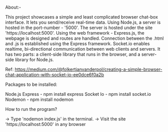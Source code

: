 About:-

This project showcases a simple and least complicated browser chat-box interface. It lets you send/receive real-time data. Using Node.js,
a server is hosted in the port-number - '5000'. The server is hosted under the site 'https://localhost:5000'. Using the web framework - Express.js,
the webpage is designed and routes are handled. Connection between the .html and .js is established using the Express framework.
Socket.io enables realtime, bi-directional communication between web clients and servers. It has two parts: a client-side library that runs in the browser,
and a server-side library for Node.js.

Ref: https://medium.com/@folkertjanvanderpol/creating-a-simple-browser-chat-application-with-socket-io-ee0dce6f0a2b

Packages to be installed:

Node.js
Express  - npm install express
Socket Io - npm install socket.io
Nodemon - npm install nodemon

How to run the program?

-> Type 'nodemon index.js' in the terminal.
-> Visit the site 'https://localhost:5000' in any browser
